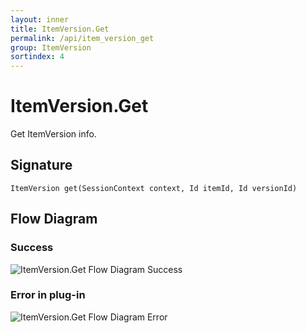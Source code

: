 ```yaml
---
layout: inner
title: ItemVersion.Get
permalink: /api/item_version_get
group: ItemVersion
sortindex: 4
---
```

# ItemVersion.Get

Get ItemVersion info.

## Signature

`ItemVersion get(SessionContext context, Id itemId, Id versionId)`

## Flow Diagram

### Success

![ItemVersion.Get Flow Diagram Success](../images/item_version_get_success.png)

### Error in plug-in

![ItemVersion.Get Flow Diagram Error](../images/item_version_get_error.png)
